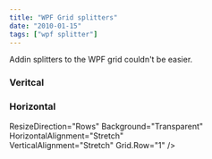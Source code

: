 ```yaml
---
title: "WPF Grid splitters"
date: "2010-01-15"
tags: ["wpf splitter"]
---
```


Addin splitters to the WPF grid couldn't be easier.

### Veritcal

### Horizontal

ResizeDirection="Rows" Background="Transparent"  
HorizontalAlignment="Stretch"  
VerticalAlignment="Stretch" Grid.Row="1" />

